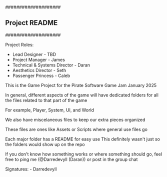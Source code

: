 ####################
## Project README ##
####################

Project Roles:
- Lead Designer - TBD
- Project Manager - James
- Technical & Systems Director - Daran
- Aesthetics Director - Seth
- Passenger Princess - Caleb


This is the Game Project for the Pirate Software Game Jam January 2025

In general, different aspects of the game will have dedicated folders
for all the files related to that part of the game

For example, Player, System, UI, and World


We also have miscelaneous files to keep our extra pieces organized

These files are ones like Assets or Scripts where general use files go

Each major folder has a README for easy use
This definitely wasn't just so the folders would show up on the repo

If you don't know how something works or where something should go,
feel free to ping me (@Darredevyll (Daran)) or post in the group chat


Signatures:
	- Darredevyll
